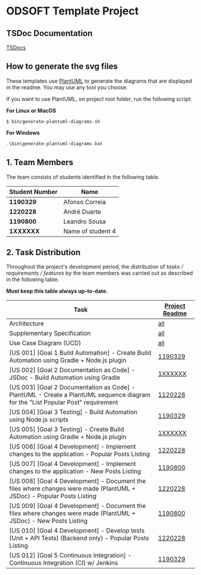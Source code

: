 # ODSOFT Template Project

## TSDoc Documentation

[TSDocs](./tsdoc/readme.md)

## How to generate the svg files

These templates use [PlantUML](https://plantuml.com) to generate the diagrams that are displayed in the readme. You may use any tool you choose.

If you want to use PlantUML, on project root folder, run the following script:

**For Linux or MacOS**
```shell
$ bin/generate-plantuml-diagrams.sh
```
**For Windows**
```powershell
.\bin\generate-plantuml-diagrams.bat
```

## 1. Team Members

The team consists of students identified in the following table.

| Student Number | Name              |
|----------------|-------------------|
| **1190329**    | Afonso Correia |
| **1220228**    | André Duarte |
| **1190800**    | Leandro Sousa |
| **1XXXXXX**    | Name of student 4 |

## 2. Task Distribution

Throughout the project's development period, the distribution of _tasks / requirements / features_ by the team members
was carried out as described in the following table.

**Must keep this table always up-to-date.**

| Task                        | [Project Readme](project/readme.md)                                             |
|-----------------------------|---------------------------------------------------------------------------------|
| Architecture                | [all](project/global-artifacts/00.architecture/architecture.md)                 |
| Supplementary Specification | [all](project/global-artifacts/01.requirements-engineering/supplementary-specification.md) |
| Use Case Diagram (UCD)      | [all](project/global-artifacts/01.requirements-engineering/use-case-diagram.md) |
| [US 001] [Goal 1 Build Automation] - Create Build Automation using Gradle + Node.js plugin | [1190329](project/us001/readme.md) |
| [US 002] [Goal 2 Documentation as Code] - JSDoc - Build Automation using Gradle | [1XXXXXX](project/us002/readme.md) |
| [US 003] [Goal 2 Documentation as Code] - PlantUML - Create a PlantUML sequence diagram for the "List Popular Post" requirement | [1120228](project/us003/readme.md) |
| [US 004] [Goal 3 Testing] - Build Automation using Node.js scripts | [1190329](project/us004/readme.md) |
| [US 005] [Goal 3 Testing] - Create Build Automation using Gradle + Node.js plugin | [1XXXXXX](project/us005/readme.md) |
| [US 006] [Goal 4 Development] - Implement changes to the application - Popular Posts Listing | [1220228](project/us006/readme.md) |
| [US 007] [Goal 4 Development] - Implement changes to the application - New Posts Listing | [1190800](project/us007/readme.md) |
| [US 008] [Goal 4 Development] - Document the files where changes were made (PlantUML + JSDoc) - Popular Posts Listing | [1220228](project/us008/readme.md) |
| [US 009] [Goal 4 Development] - Document the files where changes were made (PlantUML + JSDoc) - New Posts Listing | [1190800](project/us009/readme.md) |
| [US 010] [Goal 4 Development] - Develop tests (Unit + API Tests) (Backend only) - Popular Posts Listing | [1220228](project/us010/readme.md) |
| [US 012] [Goal 5 Continuous Integration] - Continuous Integration (CI) w/ Jenkins | [1190329](project/us012/readme.md) |
